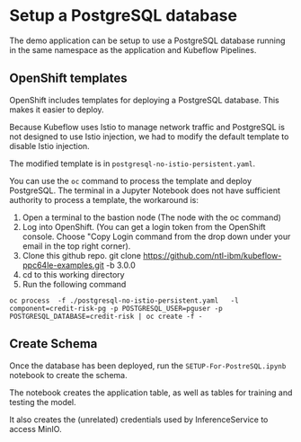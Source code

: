 # Setup a PostgreSQL database
The demo application can be setup to use a PostgreSQL database running in the same namespace as the application and Kubeflow Pipelines.

## OpenShift templates
OpenShift includes templates for deploying a PostgreSQL database. This makes it easier to deploy.

Because Kubeflow uses Istio to manage network traffic and PostgreSQL is not designed to use Istio injection, we had to modify the default template to disable Istio injection.

The modified template is in `postgresql-no-istio-persistent.yaml`.

You can use the `oc` command to process the template and deploy PostgreSQL. 
The terminal in a Jupyter Notebook does not have sufficient authority to process a template, the workaround is:

1) Open a terminal to the bastion node (The node with the oc command)
2) Log into OpenShift.  (You can get a login token from the OpenShift console. Choose "Copy Login command from the drop down under your email in the top right corner).
3) Clone this github repo. git clone https://github.com/ntl-ibm/kubeflow-ppc64le-examples.git -b 3.0.0
4) cd to this working directory
5) Run the following command

`oc process  -f ./postgresql-no-istio-persistent.yaml   -l component=credit-risk-pg -p POSTGRESQL_USER=pguser -p POSTGRESQL_DATABASE=credit-risk | oc create -f -`

## Create Schema
Once the database has been deployed, run the `SETUP-For-PostreSQL.ipynb` notebook to create the schema.

The notebook creates the application table, as well as tables for training and testing the model. 

It also creates the (unrelated) credentials used by InferenceService to access MinIO.